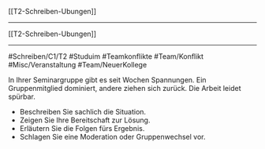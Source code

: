 [[T2-Schreiben-Ubungen]]

---

[[T2-Schreiben-Ubungen]]

---

#Schreiben/C1/T2 #Studuim #Teamkonflikte
#Team/Konflikt #Misc/Veranstaltung #Team/NeuerKollege

In Ihrer Seminargruppe gibt es seit Wochen Spannungen. Ein Gruppenmitglied dominiert, andere ziehen sich zurück. Die Arbeit leidet spürbar.
- Beschreiben Sie sachlich die Situation.
- Zeigen Sie Ihre Bereitschaft zur Lösung.
- Erläutern Sie die Folgen fürs Ergebnis.
- Schlagen Sie eine Moderation oder Gruppenwechsel vor.
